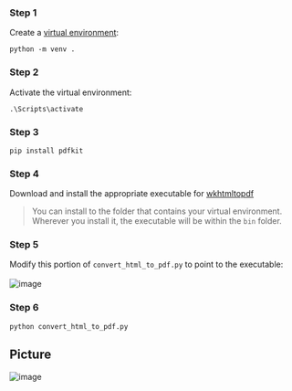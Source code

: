 ### Step 1
Create a [virtual environment](https://realpython.com/python-virtual-environments-a-primer/):
```
python -m venv .
```
### Step 2
Activate the virtual environment:
```
.\Scripts\activate
```
### Step 3
```
pip install pdfkit
```
### Step 4
Download and install the appropriate executable for [wkhtmltopdf](https://wkhtmltopdf.org/)
  > You can install to the folder that contains your virtual environment.<br>
  > Wherever you install it, the executable will be within the ```bin``` folder.
### Step 5
Modify this portion of ```convert_html_to_pdf.py``` to point to the executable:<br><br>
![image](https://github.com/user-attachments/assets/73ab0b5f-206f-4624-b530-f2d53e3b34f9)
### Step 6
```
python convert_html_to_pdf.py
```
## Picture
![image](https://github.com/user-attachments/assets/89b19cc1-1e5a-4e85-bb13-c96b518c6a01)
